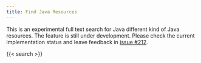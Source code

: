 ```yaml
---
title: Find Java Resources
---
```


This is an experimental full text search for Java different kind of Java
resources. The feature is still under development. Please check the current
implementation status and leave feedback in [issue #212](https://github.com/marchof/java-almanac/issues/212).

{{< search >}}
